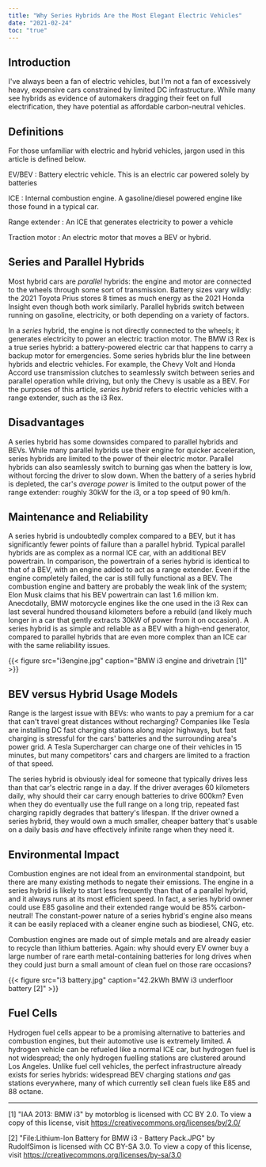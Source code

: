 ```yaml
---
title: "Why Series Hybrids Are the Most Elegant Electric Vehicles"
date: "2021-02-24"
toc: "true"
---
```


## Introduction

I've always been a fan of electric vehicles, but I'm not a fan of excessively heavy, expensive cars constrained by limited DC infrastructure. While many see hybrids as evidence of automakers dragging their feet on full electrification, they have potential as affordable carbon-neutral vehicles. 

## Definitions

For those unfamiliar with electric and hybrid vehicles, jargon used in this article is defined below. 

EV/BEV
: Battery electric vehicle. This is an electric car powered solely by batteries

ICE
: Internal combustion engine. A gasoline/diesel powered engine like those found in a typical car. 

Range extender
: An ICE that generates electricity to power a vehicle

Traction motor
: An electric motor that moves a BEV or hybrid. 

## Series and Parallel Hybrids

Most hybrid cars are *parallel* hybrids: the engine and motor are connected to the wheels through some sort of transmission. Battery sizes vary wildly: the 2021 Toyota Prius stores 8 times as much energy as the 2021 Honda Insight even though both work similarly. Parallel hybrids switch between running on gasoline, electricity, or both depending on a variety of factors. 

In a *series* hybrid, the engine is not directly connected to the wheels; it generates electricity to power an electric traction motor. The BMW i3 Rex is a true series hybrid: a battery-powered electric car that happens to carry a backup motor for emergencies. Some series hybrids blur the line between hybrids and electric vehicles. For example, the Chevy     Volt and Honda Accord use transmission clutches to seamlessly switch between series and parallel operation while driving, but only the Chevy is usable as a BEV. For the purposes of this article, *series hybrid* refers to electric vehicles with a range extender, such as the i3 Rex. 

## Disadvantages

A series hybrid has some downsides compared to parallel hybrids and BEVs. While many parallel hybrids use their engine for quicker acceleration, series hybrids are limited to the power of their electric motor. Parallel hybrids can also seamlessly switch to burning gas when the battery is low, without forcing the driver to slow down. When the battery of a series hybrid is depleted, the car's *average power* is limited to the output power of the range extender: roughly 30kW for the i3, or a top speed of 90 km/h. 

## Maintenance and Reliability

A series hybrid is undoubtedly complex compared to a BEV, but it has significantly fewer points of failure than a parallel hybrid. Typical parallel hybrids are as complex as a normal ICE car, with an additional BEV powertrain. In comparison, the powertrain of a series hybrid is identical to that of a BEV, with an engine added to act as a range extender. Even if the engine completely failed, the car is still fully functional as a BEV. The combustion engine and battery are probably the weak link of the system; Elon Musk claims that his BEV powertrain can last 1.6 million km. Anecdotally, BMW motorcycle engines like the one used in the i3 Rex can last several hundred thousand kilometers before a rebuild (and likely much longer in a car that gently extracts 30kW of power from it on occasion). A series hybrid is as simple and reliable as a BEV with a high-end generator, compared to parallel hybrids that are even more complex than an ICE car with the same reliability issues. 

{{< figure src="i3engine.jpg" caption="BMW i3 engine and drivetrain [1]" >}}

## BEV versus Hybrid Usage Models

Range is the largest issue with BEVs: who wants to pay a premium for a car that can't travel great distances without recharging? Companies like Tesla are installing DC fast charging stations along major highways, but fast charging is stressful for the cars' batteries and the surrounding area's power grid. A Tesla Supercharger can charge one of their vehicles in 15 minutes, but many competitors' cars and chargers are limited to a fraction of that speed.

The series hybrid is obviously ideal for someone that typically drives less than that car's electric range in a day. If the driver averages 60 kilometers daily, why should their car carry enough batteries to drive 600km? Even when they do eventually use the full range on a long trip, repeated fast charging rapidly degrades that battery's lifespan. If the driver owned a series hybrid, they would own a much smaller, cheaper battery that's usable on a daily basis *and* have effectively infinite range when they need it. 

## Environmental Impact

Combustion engines are not ideal from an environmental standpoint, but there are many existing methods to negate their emissions. The engine in a series hybrid is likely to start less frequently than that of a parallel hybrid, and it always runs at its most efficient speed. In fact, a series hybrid owner could use E85 gasoline and their extended range would be 85% carbon-neutral! The constant-power nature of a series hybrid's engine also means it can be easily replaced with a cleaner engine such as biodiesel, CNG, etc.

Combustion engines are made out of simple metals and are already easier to recycle than lithium batteries. Again: why should every EV owner buy a large number of rare earth metal-containing batteries for long drives when they could just burn a small amount of clean fuel on those rare occasions?

{{< figure src="i3 battery.jpg" caption="42.2kWh BMW i3 underfloor battery [2]" >}}

## Fuel Cells

Hydrogen fuel cells appear to be a promising alternative to batteries and combustion engines, but their automotive use is extremely limited. A hydrogen vehicle can be refueled like a normal ICE car, but hydrogen fuel is not widespread; the only hydrogen fuelling stations are clustered around Los Angeles. Unlike fuel cell vehicles, the perfect infrastructure already exists for series hybrids: widespread BEV charging stations *and* gas stations everywhere, many of which currently sell clean fuels like E85 and 88 octane. 

---

[1] "IAA 2013: BMW i3" by motorblog is licensed with CC BY 2.0. To view a copy of this license, visit https://creativecommons.org/licenses/by/2.0/

[2] "File:Lithium-Ion Battery for BMW i3 - Battery Pack.JPG" by RudolfSimon is licensed with CC BY-SA 3.0. To view a copy of this license, visit https://creativecommons.org/licenses/by-sa/3.0

